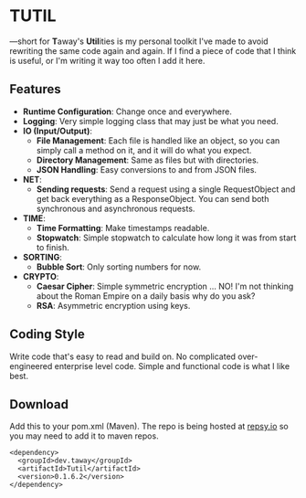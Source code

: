 # TUTIL
—short for **T**away's **Util**ities is my personal toolkit I've made to avoid rewriting the same code again and again.
If I find a piece of code that I think is useful, or I'm writing it way too often I add it here.

## Features

- **Runtime Configuration**: Change once and everywhere.
- **Logging**: Very simple logging class that may just be what you need.
- **IO (Input/Output)**:
  - **File Management**: Each file is handled like an object, so you can simply call a method on it, and it will do what you expect.
  - **Directory Management**: Same as files but with directories.
  - **JSON Handling**: Easy conversions to and from JSON files.
- **NET**:
  - **Sending requests**: Send a request using a single RequestObject and get back everything as a ResponseObject. You can send both synchronous and asynchronous requests.<br>
- **TIME**:
  - **Time Formatting**: Make timestamps readable.
  - **Stopwatch**: Simple stopwatch to calculate how long it was from start to finish.
- **SORTING**:
  - **Bubble Sort**: Only sorting numbers for now.
- **CRYPTO**:
  - **Caesar Cipher**: Simple symmetric encryption ... NO! I'm not thinking about the Roman Empire on a daily basis why do you ask?
  - **RSA**: Asymmetric encryption using keys.

## Coding Style
Write code that's easy to read and build on.
No complicated over-engineered enterprise level code.
Simple and functional code is what I like best.

## Download
Add this to your pom.xml (Maven). The repo is being hosted at [repsy.io](https://repsy.io/) so you may need to add it to maven repos.
```pom
<dependency>
  <groupId>dev.taway</groupId>
  <artifactId>Tutil</artifactId>
  <version>0.1.6.2</version>
</dependency>
```